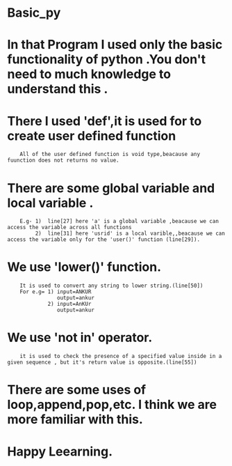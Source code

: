 # Basic_py
# In that Program I used only the basic functionality of python .You don't need to  much knowledge to understand this .
 
# There I used 'def',it is used for to create user defined function 
        All of the user defined function is void type,beacause any fuunction does not returns no value.

# There are some global variable and local variable .
        E.g- 1)  line[27] here 'a' is a global variable ,beacause we can access the variable across all functions
             2)  line[31] here 'usrid' is a local varible,,beacause we can access the variable only for the 'user()' function (line[29]).   

# We use 'lower()' function.
        It is used to convert any string to lower string.(line[50])
        For e.g= 1) input=ANKUR
                    output=ankur
                 2) input=AnKUr
                    output=ankur
                    
# We use 'not in' operator.
        it is used to check the presence of a specified value inside in a given sequence , but it's return value is opposite.(line[55])





# There are some uses of loop,append,pop,etc. I think we are more familiar with this.
# Happy Leearning.
